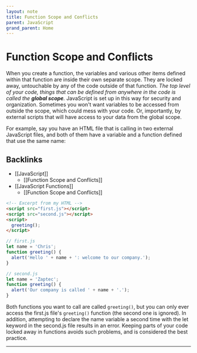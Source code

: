 ```yaml
---
layout: note
title: Function Scope and Conflicts
parent: JavaScript
grand_parent: Home
---
```


# Function Scope and Conflicts

When you create a function, the variables and various other items defined within that function are inside their own separate scope. They are locked away, untouchable by any of the code outside of that function. _The top level of your code, things that can be defined from anywhere in the code is called the **global scope**._ JavaScript is set up in this way for security and organization. Sometimes you won't want variables to be accessed from outside the scope, which could mess with your code. Or, importantly, by external scripts that will have access to your data from the global scope.

For example, say you have an HTML file that is calling in two external JavaScript files, and both of them have a variable and a function defined that use the same name:

## Backlinks
* [[JavaScript]]
	* [[Function Scope and Conflicts]]
* [[JavaScript Functions]]
	* [[Function Scope and Conflicts]]

```html
<!-- Excerpt from my HTML -->
<script src="first.js"></script>
<script src="second.js"></script>
<script>
  greeting();
</script>
```

```js
// first.js
let name = 'Chris';
function greeting() {
  alert('Hello ' + name + ': welcome to our company.');
}
```

```js
// second.js
let name = 'Zaptec';
function greeting() {
  alert('Our company is called ' + name + '.');
}
```

Both functions you want to call are called `greeting()`, but you can only ever access the first.js file's `greeting()` function (the second one is ignored). In addition, attempting to declare the name variable a second time with the let keyword in the second.js file results in an error. Keeping parts of your code locked away in functions avoids such problems, and is considered the best practice.

---
